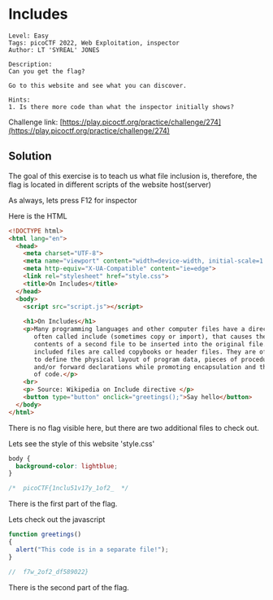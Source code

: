 # Includes

```
Level: Easy
Tags: picoCTF 2022, Web Exploitation, inspector
Author: LT 'SYREAL' JONES

Description:
Can you get the flag?

Go to this website and see what you can discover.

Hints:
1. Is there more code than what the inspector initially shows?
```
Challenge link: [https://play.picoctf.org/practice/challenge/274](https://play.picoctf.org/practice/challenge/274)

## Solution

The goal of this exercise is to teach us what file inclusion is, therefore, the flag is located in different scripts of the website host(server)

As always, lets press F12 for inspector

Here is the HTML
```html
<!DOCTYPE html>
<html lang="en">
  <head>
    <meta charset="UTF-8">
    <meta name="viewport" content="width=device-width, initial-scale=1.0">
    <meta http-equiv="X-UA-Compatible" content="ie=edge">
    <link rel="stylesheet" href="style.css">
    <title>On Includes</title>
  </head>
  <body>
    <script src="script.js"></script>
  
    <h1>On Includes</h1>
    <p>Many programming languages and other computer files have a directive, 
       often called include (sometimes copy or import), that causes the 
       contents of a second file to be inserted into the original file. These 
       included files are called copybooks or header files. They are often used
       to define the physical layout of program data, pieces of procedural code
       and/or forward declarations while promoting encapsulation and the reuse
       of code.</p>
    <br>
    <p> Source: Wikipedia on Include directive </p>
    <button type="button" onclick="greetings();">Say hello</button>
  </body>
</html>
```

There is no flag visible here, but there are two additional files to check out.

Lets see the style of this website 'style.css'
```css
body {
  background-color: lightblue;
}

/*  picoCTF{1nclu51v17y_1of2_  */
```

There is the first part of the flag.

Lets check out the javascript

```javascript
function greetings()
{
  alert("This code is in a separate file!");
}

//  f7w_2of2_df589022}
```

There is the second part of the flag.
